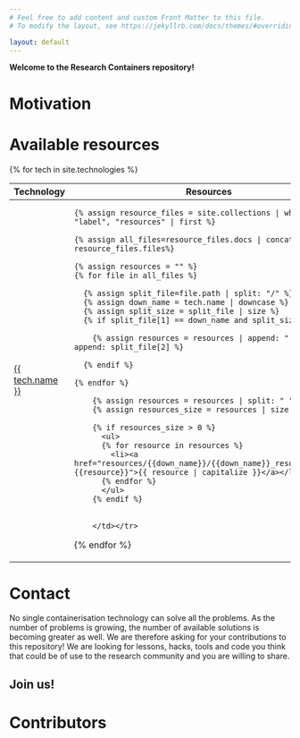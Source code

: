 ```yaml
---
# Feel free to add content and custom Front Matter to this file.
# To modify the layout, see https://jekyllrb.com/docs/themes/#overriding-theme-defaults

layout: default 
---
```


**Welcome to the Research Containers repository!**

# Motivation

# Available resources
<table>
  <thead>
    <tr>
      <th>Technology</th>
      <th>Resources</th>
    </tr>
  </thead>
  <tbody>
  {% for tech in site.technologies %}
    <tr><td><a href="{{ tech.url | absolute_url}}">{{ tech.name }}</a></td>
    <td>
    
    {% assign resource_files = site.collections | where: "label", "resources" | first %}

    {% assign all_files=resource_files.docs | concat: resource_files.files%}

    {% assign resources = "" %}
    {% for file in all_files %}

      {% assign split_file=file.path | split: "/" %}
      {% assign down_name = tech.name | downcase %}
      {% assign split_size = split_file | size %}
      {% if split_file[1] == down_name and split_size > 3 %}

        {% assign resources = resources | append: " " | append: split_file[2] %}

      {% endif %}

    {% endfor %}

        {% assign resources = resources | split: " " | uniq %}
        {% assign resources_size = resources | size %}

        {% if resources_size > 0 %}
          <ul>
          {% for resource in resources %}
            <li><a href="resources/{{down_name}}/{{down_name}}_resources.html#{{resource}}">{{ resource | capitalize }}</a></li>
          {% endfor %}
          </ul>
        {% endif %}
        

        </td></tr>
  
  {% endfor %}
  </tbody>
</table>




# Contact
No single containerisation technology can solve all the problems.
As the number of problems is growing, the number of available solutions
is becoming greater as well.
We are therefore asking for your contributions to this repository!
We are looking for lessons, hacks, tools and code you think that could
be of use to the research community and you are willing to share.
## Join us!

# Contributors
